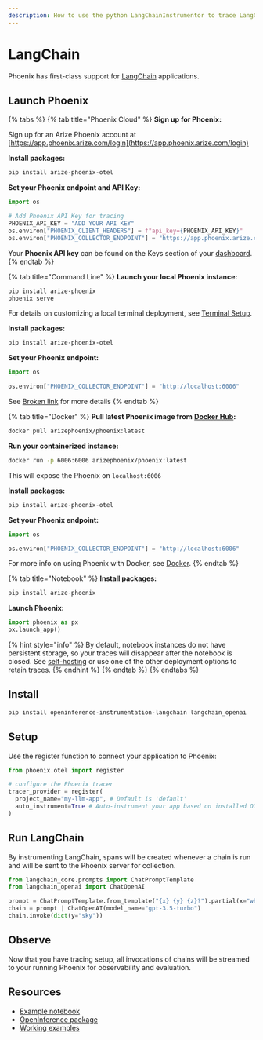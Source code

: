 ```yaml
---
description: How to use the python LangChainInstrumentor to trace LangChain and LangGraph
---
```


# LangChain

Phoenix has first-class support for [LangChain](https://langchain.com/) applications.

## Launch Phoenix

{% tabs %}
{% tab title="Phoenix Cloud" %}
**Sign up for Phoenix:**

Sign up for an Arize Phoenix account at [https://app.phoenix.arize.com/login](https://app.phoenix.arize.com/login)

**Install packages:**

```bash
pip install arize-phoenix-otel
```

**Set your Phoenix endpoint and API Key:**

```python
import os

# Add Phoenix API Key for tracing
PHOENIX_API_KEY = "ADD YOUR API KEY"
os.environ["PHOENIX_CLIENT_HEADERS"] = f"api_key={PHOENIX_API_KEY}"
os.environ["PHOENIX_COLLECTOR_ENDPOINT"] = "https://app.phoenix.arize.com"
```

Your **Phoenix API key** can be found on the Keys section of your [dashboard](https://app.phoenix.arize.com).
{% endtab %}

{% tab title="Command Line" %}
**Launch your local Phoenix instance:**

```bash
pip install arize-phoenix
phoenix serve
```

For details on customizing a local terminal deployment, see [Terminal Setup](https://docs.arize.com/phoenix/setup/environments#terminal).

**Install packages:**

```bash
pip install arize-phoenix-otel
```

**Set your Phoenix endpoint:**

```python
import os

os.environ["PHOENIX_COLLECTOR_ENDPOINT"] = "http://localhost:6006"
```

See [Broken link](broken-reference "mention") for more details
{% endtab %}

{% tab title="Docker" %}
**Pull latest Phoenix image from** [**Docker Hub**](https://hub.docker.com/r/arizephoenix/phoenix)**:**

```bash
docker pull arizephoenix/phoenix:latest
```

**Run your containerized instance:**

```bash
docker run -p 6006:6006 arizephoenix/phoenix:latest
```

This will expose the Phoenix on `localhost:6006`

**Install packages:**

```bash
pip install arize-phoenix-otel
```

**Set your Phoenix endpoint:**

```python
import os

os.environ["PHOENIX_COLLECTOR_ENDPOINT"] = "http://localhost:6006"
```

For more info on using Phoenix with Docker, see [Docker](https://docs.arize.com/phoenix/self-hosting/deployment-options/docker).
{% endtab %}

{% tab title="Notebook" %}
**Install packages:**

```bash
pip install arize-phoenix
```

**Launch Phoenix:**

```python
import phoenix as px
px.launch_app()
```

{% hint style="info" %}
By default, notebook instances do not have persistent storage, so your traces will disappear after the notebook is closed. See [self-hosting](https://docs.arize.com/phoenix/self-hosting) or use one of the other deployment options to retain traces.
{% endhint %}
{% endtab %}
{% endtabs %}

## Install

```bash
pip install openinference-instrumentation-langchain langchain_openai
```

## Setup

Use the register function to connect your application to Phoenix:

```python
from phoenix.otel import register

# configure the Phoenix tracer
tracer_provider = register(
  project_name="my-llm-app", # Default is 'default'
  auto_instrument=True # Auto-instrument your app based on installed OI dependencies
)
```

## Run LangChain

By instrumenting LangChain, spans will be created whenever a chain is run and will be sent to the Phoenix server for collection.

```python
from langchain_core.prompts import ChatPromptTemplate
from langchain_openai import ChatOpenAI

prompt = ChatPromptTemplate.from_template("{x} {y} {z}?").partial(x="why is", z="blue")
chain = prompt | ChatOpenAI(model_name="gpt-3.5-turbo")
chain.invoke(dict(y="sky"))
```

## Observe

Now that you have tracing setup, all invocations of chains will be streamed to your running Phoenix for observability and evaluation.

## Resources

* [Example notebook](https://colab.research.google.com/github/Arize-ai/phoenix/blob/main/tutorials/tracing/langchain_tracing_tutorial.ipynb)
* [OpenInference package](https://github.com/Arize-ai/openinference/blob/main/python/instrumentation/openinference-instrumentation-langchain)
* [Working examples](https://github.com/Arize-ai/openinference/blob/main/python/instrumentation/openinference-instrumentation-langchain/examples)
